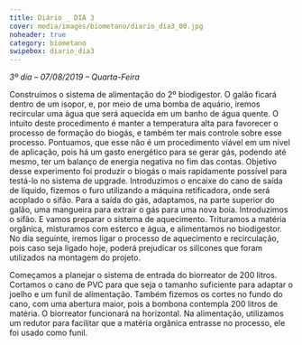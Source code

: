 ```yaml
---
title: Diário _ DIA 3
cover: media/images/biometano/diario_dia3_00.jpg
noheader: true
category: biometano
swipebox: diario_dia3
---
```


*3º dia – 07/08/2019 – Quarta-Feira*
  
Construímos o sistema de alimentação do 2º biodigestor. O galão ficará dentro de um isopor, e, por meio de uma bomba de aquário, iremos recircular uma água que será aquecida em um banho de água quente. O intuito deste procedimento é manter a temperatura alta para favorecer o processo de formação do biogás, e também ter mais controle sobre esse processo.
Pontuamos, que esse não é um procedimento viável em um nível de aplicação, pois há um gasto energético para se gerar gás, podendo até mesmo, ter um balanço de energia negativa no fim das contas. Objetivo desse experimento foi produzir o biogás o mais rapidamente possível para testá-lo no sistema de upgrade.
Introduzimos o encaixe do cano de saída de líquido, fizemos o furo utilizando a máquina retificadora, onde será acoplado o sifão.
Para a saída do gás, adaptamos, na parte superior do galão, uma mangueira para extrair o gás para uma nova boia. Introduzimos o sifão. E vamos preparar o sistema de aquecimento.
Trituramos a matéria orgânica, misturamos com esterco e água, e alimentamos no biodigestor. 
No dia seguinte, iremos ligar o processo de aquecimento e recirculação, pois caso seja ligado hoje, poderá prejudicar os silicones que foram utilizados na montagem do projeto.
 
Começamos a planejar o sistema de entrada do biorreator de 200 litros. Cortamos o cano de PVC para que seja o tamanho suficiente para adaptar o joelho e um funil de alimentação. Também fizemos os cortes no fundo do cano, com uma abertura maior, pois a bombona contempla 200 litros de matéria. O biorreator funcionará na horizontal. 
Na alimentação, utilizamos um redutor para facilitar que a matéria orgânica entrasse no processo, ele foi usado como funil. 

